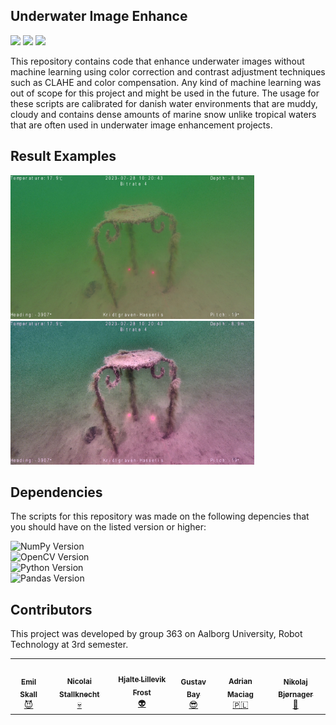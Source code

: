 ## Underwater Image Enhance
<a href="#sec_contributors"><img src="https://img.shields.io/badge/Authors-Group%20363-blue.svg"></a> ![](https://img.shields.io/badge/Python-v.3.11.5-brightgreen.svg) ![](https://img.shields.io/badge/OpenCV-4.8.1-brightgreen.svg)

This repository contains code that enhance underwater images without machine learning using color correction and contrast adjustment techniques such as CLAHE and color compensation.
Any kind of machine learning was out of scope for this project and might be used in the future. The usage for these scripts are calibrated for danish water environments that are muddy, cloudy and 
contains dense amounts of marine snow unlike tropical waters that are often used in underwater image enhancement projects.

## Result Examples
<img src="results/stool_before.jpg" width="390" height="230" align=center/> <img src="results/stool_after.jpg" width="390" height="230" align=center/>

## Dependencies
The scripts for this repository was made on the following depencies that you should have on the listed version or higher:


![NumPy Version](https://img.shields.io/badge/NumPy-v.1.26.0%20-blue.svg)\
![OpenCV Version](https://img.shields.io/badge/OpenCV-v.4.8.1%20-blue.svg)\
![Python Version](https://img.shields.io/badge/Python-v.3.11.5%20-blue.svg)\
![Pandas Version](https://img.shields.io/badge/pandas-v.2.1.3%20-blue.svg)

## Contributors
This project was developed by group 363 on Aalborg University, Robot Technology at 3rd semester.

<section id="sec_contributors">
<table>
  <tr> 
    <td align="center"><a target="_blank" rel="noreferrer noopener" href="https://github.com/emilskall"><img src="https://avatars.githubusercontent.com/u/113020798?v=4" width="100px;" alt=""/><br/><sub><b>Emil Skall</b></sub></a></br><a href="gttps://github.com/emilskall" title="">😈</a></td>
    <td align="center"><a target="_blank" rel="noreferrer noopener" href="https://github.com/nicopiko"><img src="https://avatars.githubusercontent.com/u/117265455?v=4" width="100px;" alt=""/><br/><sub><b>Nicolai Stallknecht</b></sub></a></br><a href="gttps://github.com/nicopiko" title="">💀</a></td>
    <td align="center"><a target="_blank" rel="noreferrer noopener" href="https://github.com/frozone11"><img src="https://avatars.githubusercontent.com/u/114681419?v=4" width="100px;" alt=""/><br/><sub><b>Hjalte Lillevik Frost</b></sub></a></br><a href="gttps://github.com/frozone11" title="">👽</a></td>
    <td align="center"><a target="_blank" rel="noreferrer noopener"  href="https://github.com/Gustav-Bay"><img src="https://avatars.githubusercontent.com/u/120191982?v=4" width="100px;" alt=""/><br/><sub><b>Gustav Bay</b></sub></a></br><a href="gttps://github.com/Gustav-Bay" title="">😎</a></td>
    <td align="center"><a target="_blank" rel="noreferrer noopener" href="https://github.com/molingo"><img src="https://avatars.githubusercontent.com/u/120170510?v=4" width="100px;" alt=""/><br/><sub><b>Adrian Maciag</b></sub></a></br><a href="gttps://github.com/molingo" title="">🇵🇱</a></td>
    <td align="center"><a target="_blank" rel="noreferrer noopener" href="https://github.com/nikobk"><img src="https://avatars.githubusercontent.com/u/112914618?v=4" width="100px;" alt=""/><br/><sub><b>Nikolaj Bjørnager</b></sub></a></br><a href="gttps://github.com/nikobk" title="">🤠</a></td>
  </tr>
</table>
